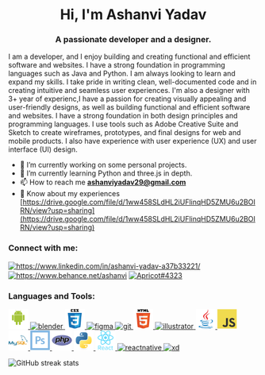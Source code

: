 
<h1 align="center">Hi, I'm Ashanvi Yadav</h1>
<h3 align="center">A passionate developer and a designer.</h3>




I am a developer, and I enjoy building and creating functional and efficient software and websites. I have a strong foundation in programming languages such as Java and Python. I am always looking to learn and expand my skills. I take pride in writing clean, well-documented code and in creating intuitive and seamless user experiences. I'm also a designer with 3+ year of experienc,I have a passion for creating visually appealing and user-friendly designs, as well as building functional and efficient software and websites. I have a strong foundation in both design principles and programming languages. I use tools such as Adobe Creative Suite and Sketch to create wireframes, prototypes, and final designs for web and mobile products. I also have experience with user experience (UX) and user interface (UI) design.



- 🔭 I’m currently working on some personal projects. 
- 🌱 I’m currently learning Python and three.js in depth. 
- 📫 How to reach me **ashanviyadav29@gmail.com**
- 📄 Know about my experiences [https://drive.google.com/file/d/1ww458SLdHL2iUFlinqHD5ZMU6u2BOIRN/view?usp=sharing](https://drive.google.com/file/d/1ww458SLdHL2iUFlinqHD5ZMU6u2BOIRN/view?usp=sharing)



<h3 align="left">Connect with me:</h3>
<p align="left">
<a href="https://linkedin.com/in/https://www.linkedin.com/in/ashanvi-yadav-a37b33221/" target="blank"><img align="center" src="https://raw.githubusercontent.com/rahuldkjain/github-profile-readme-generator/master/src/images/icons/Social/linked-in-alt.svg" alt="https://www.linkedin.com/in/ashanvi-yadav-a37b33221/" height="30" width="40" /></a>
<a href="https://www.behance.net/https://www.behance.net/ashanvi" target="blank"><img align="center" src="https://raw.githubusercontent.com/rahuldkjain/github-profile-readme-generator/master/src/images/icons/Social/behance.svg" alt="https://www.behance.net/ashanvi" height="30" width="40" /></a>
<a href="https://discord.gg/Apricot#4323" target="blank"><img align="center" src="https://raw.githubusercontent.com/rahuldkjain/github-profile-readme-generator/master/src/images/icons/Social/discord.svg" alt="Apricot#4323" height="30" width="40" /></a>
</p>




<h3 align="left">Languages and Tools:</h3>
<p align="left"> <a href="https://developer.android.com" target="_blank" rel="noreferrer"> <img src="https://raw.githubusercontent.com/devicons/devicon/master/icons/android/android-original-wordmark.svg" alt="android" width="40" height="40"/> </a> <a href="https://www.blender.org/" target="_blank" rel="noreferrer"> <img src="https://download.blender.org/branding/community/blender_community_badge_white.svg" alt="blender" width="40" height="40"/> </a> <a href="https://www.w3schools.com/css/" target="_blank" rel="noreferrer"> <img src="https://raw.githubusercontent.com/devicons/devicon/master/icons/css3/css3-original-wordmark.svg" alt="css3" width="40" height="40"/> </a> <a href="https://www.figma.com/" target="_blank" rel="noreferrer"> <img src="https://www.vectorlogo.zone/logos/figma/figma-icon.svg" alt="figma" width="40" height="40"/> </a> <a href="https://git-scm.com/" target="_blank" rel="noreferrer"> <img src="https://www.vectorlogo.zone/logos/git-scm/git-scm-icon.svg" alt="git" width="40" height="40"/> </a> <a href="https://www.w3.org/html/" target="_blank" rel="noreferrer"> <img src="https://raw.githubusercontent.com/devicons/devicon/master/icons/html5/html5-original-wordmark.svg" alt="html5" width="40" height="40"/> </a> <a href="https://www.adobe.com/in/products/illustrator.html" target="_blank" rel="noreferrer"> <img src="https://www.vectorlogo.zone/logos/adobe_illustrator/adobe_illustrator-icon.svg" alt="illustrator" width="40" height="40"/> </a> <a href="https://www.java.com" target="_blank" rel="noreferrer"> <img src="https://raw.githubusercontent.com/devicons/devicon/master/icons/java/java-original.svg" alt="java" width="40" height="40"/> </a> <a href="https://developer.mozilla.org/en-US/docs/Web/JavaScript" target="_blank" rel="noreferrer"> <img src="https://raw.githubusercontent.com/devicons/devicon/master/icons/javascript/javascript-original.svg" alt="javascript" width="40" height="40"/> </a> <a href="https://www.mysql.com/" target="_blank" rel="noreferrer"> <img src="https://raw.githubusercontent.com/devicons/devicon/master/icons/mysql/mysql-original-wordmark.svg" alt="mysql" width="40" height="40"/> </a> <a href="https://www.photoshop.com/en" target="_blank" rel="noreferrer"> <img src="https://raw.githubusercontent.com/devicons/devicon/master/icons/photoshop/photoshop-line.svg" alt="photoshop" width="40" height="40"/> </a> <a href="https://www.php.net" target="_blank" rel="noreferrer"> <img src="https://raw.githubusercontent.com/devicons/devicon/master/icons/php/php-original.svg" alt="php" width="40" height="40"/> </a> <a href="https://www.python.org" target="_blank" rel="noreferrer"> <img src="https://raw.githubusercontent.com/devicons/devicon/master/icons/python/python-original.svg" alt="python" width="40" height="40"/> </a> <a href="https://reactjs.org/" target="_blank" rel="noreferrer"> <img src="https://raw.githubusercontent.com/devicons/devicon/master/icons/react/react-original-wordmark.svg" alt="react" width="40" height="40"/> </a> <a href="https://reactnative.dev/" target="_blank" rel="noreferrer"> <img src="https://reactnative.dev/img/header_logo.svg" alt="reactnative" width="40" height="40"/> </a> <a href="https://www.adobe.com/products/xd.html" target="_blank" rel="noreferrer"> <img src="https://cdn.worldvectorlogo.com/logos/adobe-xd.svg" alt="xd" width="40" height="40"/> </a> </p> 


![GitHub streak stats](https://streak-stats.demolab.com/?user=ashanviii)  








 

<!--- ![GitHub stats](https://github-readme-stats.vercel.app/api?username=Ashanvi&show_icons=true&theme=tokyonight)










